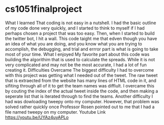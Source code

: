 # cs1051finalproject
What I learned
  That coding is not easy in a nutshell. I had the basic outline of my code done very quickly, and I started to think to myself if I had perhaps chosen a project     that was too easy. Then, when I started to build the twitter bot, I hit a wall. This code taight me that edven though you have an idea of what you are doing, and   you know what you are trying to accomplish, the debugging, and trial and errror part is what is going to take most of your time.
What I enjoyed
  My favorite part about this code was building the algorithim that is used to calculate the spreads. While it is not very complicated and may not be the most         accurate, I had a lot of fun creating it.
Difficulties Overcame
    The biggest difficulty I had to overcome with this project was getting what I needed out of the tweet. The raw tweet that is extraected from the website has      many lines of HTML code in it, and sifiting through all of it to get the team names was diffiult. I overcame this by couting the index of the actual tweet inside the code, and then making a seperate list that is iterated through to find the teams. Another difficulty I had was dowloading tweepy onto my computer. However, that problem was solved rather quickly once Professor Rosen pointed out to me that I had a file named tweepy on my computer.
Youtube Link
  https://youtu.be/UYAz4uyAPLo 
